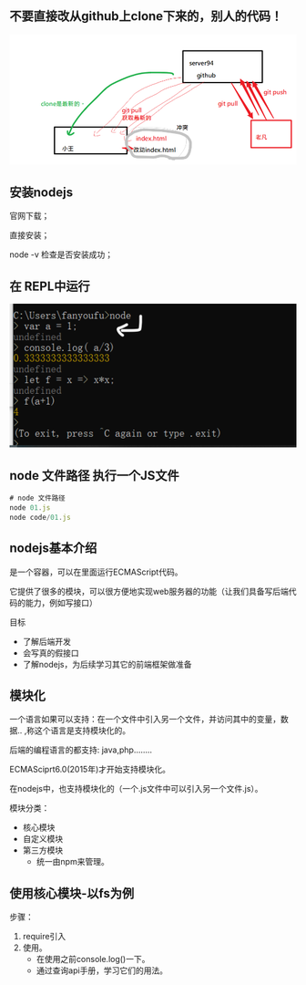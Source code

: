 ## 不要直接改从github上clone下来的，别人的代码！

![image-20200209092725002](asset/image-20200209092725002.png)

## 安装nodejs

官网下载；

直接安装；

node -v 检查是否安装成功；





## 在 REPL中运行

![image-20200209095055839](asset/image-20200209095055839.png)

## node 文件路径 执行一个JS文件

```javascript
# node 文件路径
node 01.js
node code/01.js
```





## nodejs基本介绍

是一个容器，可以在里面运行ECMAScript代码。

它提供了很多的模块，可以很方便地实现web服务器的功能（让我们具备写后端代码的能力，例如写接口）



目标

- 了解后端开发
- 会写真的假接口
- 了解nodejs，为后续学习其它的前端框架做准备



## 模块化

一个语言如果可以支持：在一个文件中引入另一个文件，并访问其中的变量，数据.. ,称这个语言是支持模块化的。

后端的编程语言的都支持: java,php........

ECMASciprt6.0(2015年)才开始支持模块化。

在nodejs中，也支持模块化的（一个.js文件中可以引入另一个文件.js）。

模块分类：

- 核心模块
- 自定义模块
- 第三方模块
  - 统一由npm来管理。

## 使用核心模块-以fs为例

步骤：

1. require引入
2. 使用。
   	- 在使用之前console.log()一下。
   	- 通过查询api手册，学习它们的用法。
